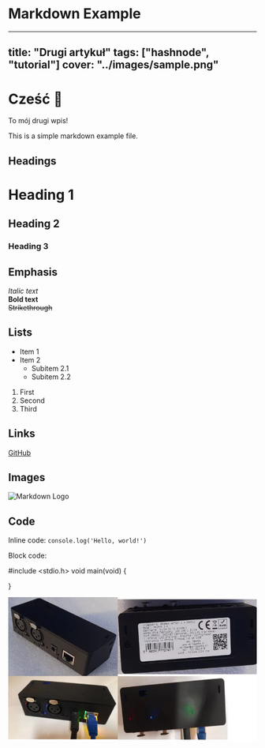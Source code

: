 # Markdown Example
---
title: "Drugi artykuł"
tags: ["hashnode", "tutorial"]
cover: "../images/sample.png"
---

# Cześć 👋

To mój drugi wpis!



This is a simple markdown example file.

## Headings

# Heading 1
## Heading 2
### Heading 3

## Emphasis

*Italic text*  
**Bold text**  
~~Strikethrough~~

## Lists

- Item 1
- Item 2
    - Subitem 2.1
    - Subitem 2.2

1. First
2. Second
3. Third

## Links

[GitHub](https://github.com)

## Images

![Markdown Logo](https://markdown-here.com/img/icon256.png)

## Code

Inline code: `console.log('Hello, world!')`

Block code:

#include <stdio.h>
void main(void)
{

}

![promyk](../images/36-multiobudowa-6753241cb0c97.webp)

